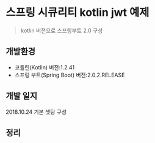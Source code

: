 스프링 시큐리티 kotlin jwt 예제 
==================================================

> kotlin 버전으로 스프링부트 2.0 구성

개발환경
-------

- 코틀린(Kotlin) 버전:1.2.41
- 스프링 부트(Spring Boot) 버전:2.0.2.RELEASE


개발 일지
---
2018.10.24 기본 셋팅 구성



정리
---

